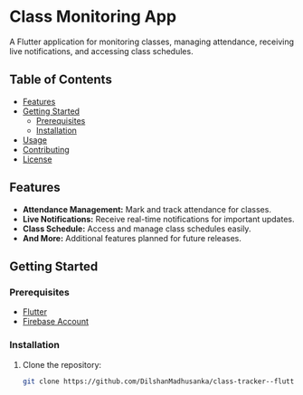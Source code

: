 # Class Monitoring App

A Flutter application for monitoring classes, managing attendance, receiving live notifications, and accessing class schedules.

## Table of Contents

- [Features](#features)
- [Getting Started](#getting-started)
  - [Prerequisites](#prerequisites)
  - [Installation](#installation)
- [Usage](#usage)
- [Contributing](#contributing)
- [License](#license)

## Features

- **Attendance Management:** Mark and track attendance for classes.
- **Live Notifications:** Receive real-time notifications for important updates.
- **Class Schedule:** Access and manage class schedules easily.
- **And More:** Additional features planned for future releases.

## Getting Started

### Prerequisites

- [Flutter](https://flutter.dev/docs/get-started/install)
- [Firebase Account](https://console.firebase.google.com/)

### Installation

1. Clone the repository:

   ```bash
   git clone https://github.com/DilshanMadhusanka/class-tracker--flutter-firebase-complete-appl.git
